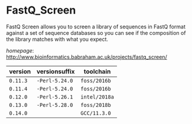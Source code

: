 # FastQ_Screen

FastQ Screen allows you to screen a library of sequences in FastQ  format against a set of sequence databases so you can see if the composition of the  library matches with what you expect.

*homepage*: <http://www.bioinformatics.babraham.ac.uk/projects/fastq_screen/>

version | versionsuffix | toolchain
--------|---------------|----------
``0.11.3`` | ``-Perl-5.24.0`` | ``foss/2016b``
``0.11.4`` | ``-Perl-5.24.0`` | ``foss/2016b``
``0.12.0`` | ``-Perl-5.26.1`` | ``intel/2018a``
``0.13.0`` | ``-Perl-5.28.0`` | ``foss/2018b``
``0.14.0`` |  | ``GCC/11.3.0``
